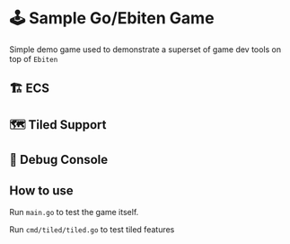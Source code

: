 # 🕹️ Sample Go/Ebiten Game
Simple demo game used to demonstrate a superset of game dev tools on top of `Ebiten`

## 🏗️ ECS

## 🗺️ Tiled Support

## 👾 Debug Console

## How to use
Run `main.go` to test the game itself.

Run `cmd/tiled/tiled.go` to test tiled features
